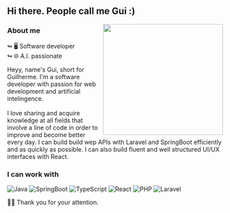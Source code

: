 ## Hi there. People call me Gui :)

<img align="right" src="https://www.pngmart.com/files/22/Web-Designing-Transparent-PNG.png" height="260" width="280"/>

### About me
  ↬ 🖥️ Software developer <br />
  ↬ 🌐 A.I. passionate

<p align="left">
Heyy, name's Gui, short for Guilherme. I'm a software developer with passion for web development and artificial intelingence. <br /> <br />
  I love sharing and acquire knowledge at all fields that involve a line of code in order to improve and become better every day. I can build build wep APIs with Laravel and SpringBoot efficiently and as quickly as possible. I can also build fluent and well structured UI/UX interfaces with React. 
</p>

### I can work with
![Java](https://img.shields.io/badge/java-%23ED8B00.svg?style=for-the-badge&logo=java&logoColor=white) 
![SpringBoot](https://img.shields.io/badge/SpringBoot-6DB33F?style=for-the-badge&logo=springboot&logoColor=white) 
![TypeScript](https://img.shields.io/badge/-Typescript-007acc?logo=typescript&logoColor=white&style=for-the-badge)
![React](https://img.shields.io/badge/-ReactJs-61DAFB?logo=react&logoColor=white&style=for-the-badge)
![PHP](https://img.shields.io/badge/-PHP-8993be?logo=php&logoColor=white&style=for-the-badge) 
![Laravel](https://img.shields.io/badge/laravel-b32c22.svg?style=for-the-badge&logo=laravel&logoColor=white)

🖐🏼 Thank you for your attention.
